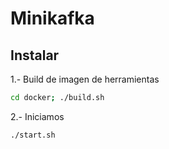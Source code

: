 # Minikafka

## Instalar

1.- Build de imagen de herramientas

```bash
cd docker; ./build.sh
```

2.- Iniciamos

```
./start.sh
```